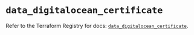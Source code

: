 # `data_digitalocean_certificate`

Refer to the Terraform Registry for docs: [`data_digitalocean_certificate`](https://registry.terraform.io/providers/digitalocean/digitalocean/2.49.2/docs/data-sources/certificate).
